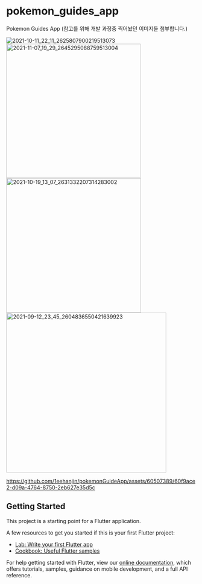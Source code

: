 # pokemon_guides_app

Pokemon Guides App
(참고를 위해 개발 과정중 찍어놨던 이미지들 첨부합니다.)

![2021-10-11_22_11_2625807900219513073](https://github.com/1eehanjin/pokemonGuideApp/assets/60507389/94f1fb3f-75d2-4f3e-8a09-199763216070)
<img width="356" alt="2021-11-07_19_29_2645295088759513004" src="https://github.com/1eehanjin/pokemonGuideApp/assets/60507389/413050b6-e2b8-4ac3-80e4-dd38e47d82d1">
<img width="357" alt="2021-10-19_13_07_2631332207314283002" src="https://github.com/1eehanjin/pokemonGuideApp/assets/60507389/4bab4d6b-ac0b-44ff-8ff9-d0afdafd917b">
<img width="424" alt="2021-09-12_23_45_2604836550421639923" src="https://github.com/1eehanjin/pokemonGuideApp/assets/60507389/37b0f5ca-e6b9-4502-a7f7-9bac983b1a2d">


https://github.com/1eehanjin/pokemonGuideApp/assets/60507389/60f9ace2-d09a-4764-8750-2eb627e35d5c



## Getting Started

This project is a starting point for a Flutter application.

A few resources to get you started if this is your first Flutter project:

- [Lab: Write your first Flutter app](https://flutter.dev/docs/get-started/codelab)
- [Cookbook: Useful Flutter samples](https://flutter.dev/docs/cookbook)

For help getting started with Flutter, view our
[online documentation](https://flutter.dev/docs), which offers tutorials,
samples, guidance on mobile development, and a full API reference.
